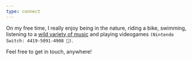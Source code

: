 ```yaml
---
type: connect
---
```


On my free time, I really enjoy being in the nature, riding a bike,
swimming, listening to a [wild variety of music](https://open.spotify.com/user/fernandomachado90)
and playing videogames `(Nintendo Switch: 4419-5091-4908 🍄)`.

Feel free to get in touch, anywhere!
